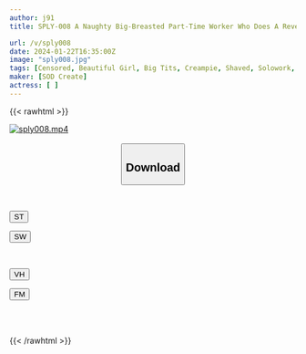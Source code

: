 ```yaml
---
author: j91
title: SPLY-008 A Naughty Big-Breasted Part-Time Worker Who Does A Reverse Tit-Fuck In Her Kansai Dialect During A Break.When We’re Alone, My Workplace Is So Happy That My Sperm Is Exploited Anytime And Anywhere.Mao Fujikita

url: /v/sply008
date: 2024-01-22T16:35:00Z
image: "sply008.jpg"
tags: [Censored, Beautiful Girl, Big Tits, Creampie, Shaved, Solowork, Titty Fuck]
maker: [SOD Create]
actress: [ ]
---
```



{{< rawhtml >}}

<div class="video" data-videoid="lQZYJRoBykTzlg">
    <a href="javascript:;">
        <img src="/v/sply008/sply008.jpg" width="WIDTH" height="HEIGHT" alt="sply008.mp4" loading="lazy">
    </a>
</div>

<script type="text/javascript" src="https://j91.asia/asset/on-demand-st.js"></script>

<br>
  <link rel="stylesheet" href="https://j91.asia/asset/bs5.css">
  
  <center>
  <button class="btn btn-primary" type="button" data-bs-toggle="collapse" data-bs-target=".multi-collapse" aria-expanded="false" aria-controls="multiCollapseExample1 multiCollapseExample2"><h2>Download</h2></button></center>
</p>
<div class="row">
  <div class="col">
    <div class="collapse multi-collapse" id="multiCollapseExample1">
      <div class="card card-body">
	      	      <br>
<div class="buttons">  
<p><a href="https://streamtape.to/v/lQZYJRoBykTzlg" target="_blank"><button class="btn-hover color-3"><i class="fa fa-download"></i> ST</button></a></p>
<p><a href="https://flaswish.com/hhw4vky0idbf" target="_blank"><button class="btn-hover color-2"><i class="fa fa-download"></i> SW</button></a></p></div>
    </div>
  </div>
</div>
  <div class="col">
    <div class="collapse multi-collapse" id="multiCollapseExample2">
      <div class="card card-body">
	      <br>
<div class="buttons">
<p><a href="https://vidhidepro.com/f/2i8ownj995p0" target="_blank"><button class="btn-hover color-9"><i class="fa fa-download"></i> VH</button></a></p>
<p><a href="https://filemoon.sx/d/hpugjb5ei95m" target="_blank"><button class="btn-hover color-8"><i class="fa fa-download"></i> FM</button></a></p></div>
<br><br>
      </div>
    </div>
  </div>
</div>

{{< /rawhtml >}}